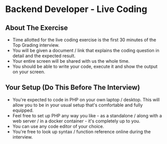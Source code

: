 # Backend Developer - Live Coding

## About The Exercise

- Time allotted for the live coding exercise is the first 30 minutes of the Top Grading interview.
- You will be given a document / link that explains the coding question in detail and the expected result.
- Your entire screen will be shared with us the whole time.
- You should be able to write your code, execute it and show the output on your screen.

## Your Setup (Do This Before The Interview)

- You're expected to code in PHP on your own laptop / desktop. This will allow you to be in your usual setup that's comfortable and fully equipped.
- Feel free to set up PHP any way you like - as a standalone / along with a web server / in a docker container - it's completely up to you.
- You can use any code editor of your choice.
- You're free to look up syntax / function reference online during the interview.
